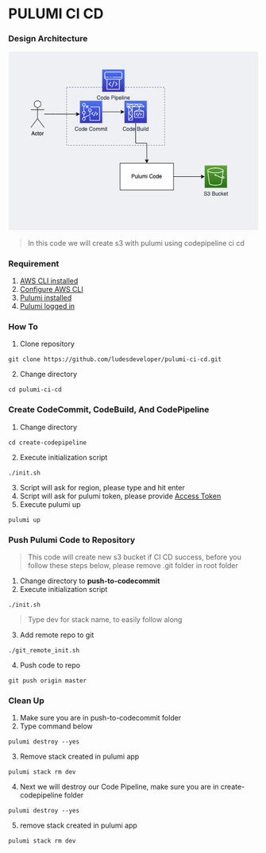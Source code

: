 # **PULUMI CI CD**
### **Design Architecture**
![CI CD Design Architecture](images/Pulumi.png)
> In this code we will create s3 with pulumi using codepipeline ci cd
### **Requirement**
1. [AWS CLI installed](https://docs.aws.amazon.com/cli/latest/userguide/getting-started-install.html)
2. [Configure AWS CLI](https://docs.aws.amazon.com/cli/latest/userguide/cli-configure-quickstart.html#cli-configure-quickstart-config)
3. [Pulumi installed](https://www.pulumi.com/docs/get-started/install/)
4. [Pulumi logged in](https://www.pulumi.com/docs/reference/cli/pulumi_login/)
### **How To**
1. Clone repository 
```
git clone https://github.com/ludesdeveloper/pulumi-ci-cd.git
```
2. Change directory
```
cd pulumi-ci-cd
```
### **Create CodeCommit, CodeBuild, And CodePipeline**
1. Change directory
```
cd create-codepipeline
```
2. Execute initialization script
```
./init.sh
```
3. Script will ask for region, please type and hit enter
4. Script will ask for pulumi token, please provide [Access Token](https://www.pulumi.com/docs/intro/console/accounts/#creating-access-tokens) 
5. Execute pulumi up
```
pulumi up
```
### **Push Pulumi Code to Repository**
> This code will create new s3 bucket if CI CD success, before you follow these steps below, please remove .git folder in root folder
1. Change directory to **push-to-codecommit**
2. Execute initialization script
```
./init.sh
```
> Type dev for stack name, to easily follow along
3. Add remote repo to git
```
./git_remote_init.sh
```
4. Push code to repo
```
git push origin master
```
### **Clean Up**
1. Make sure you are in push-to-codecommit folder
2. Type command below
```
pulumi destroy --yes
```
3. Remove stack created in pulumi app
```
pulumi stack rm dev
```
4. Next we will destroy our Code Pipeline, make sure you are in create-codepipeline folder
```
pulumi destroy --yes
```
5. remove stack created in pulumi app
```
pulumi stack rm dev
```
